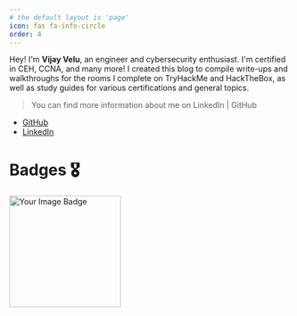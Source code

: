 ```yaml
---
# the default layout is 'page'
icon: fas fa-info-circle
order: 4
---
```


Hey!
I'm **Vijay Velu**, an engineer and cybersecurity enthusiast. I'm certified in CEH, CCNA, and many more! I created this blog to compile write-ups and walkthroughs for the rooms I complete on TryHackMe and HackTheBox, as well as study guides for various certifications and general topics.

> You can find more information about me on LinkedIn | GitHub
- [GitHub](https://www.linkedin.com/in/vijay-velu/)
- [LinkedIn](https://github.com/vijay-velu/)

# Badges 🎖️

<img src="https://tryhackme-badges.s3.amazonaws.com/vijay.velu.png" alt="Your Image Badge" width="200" height="200" />
